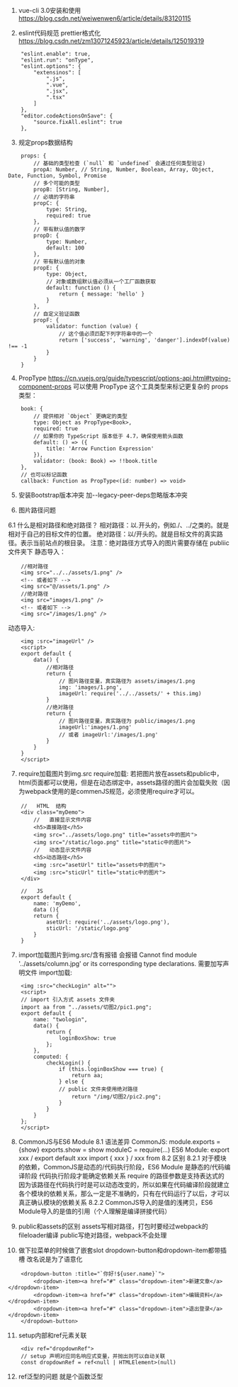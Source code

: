 1. vue-cli 3.0安装和使用 https://blog.csdn.net/weiwenwen6/article/details/83120115

2. eslint代码规范 prettier格式化 https://blog.csdn.net/zm13071245923/article/details/125019319
```
    "eslint.enable": true,
    "eslint.run": "onType",
    "eslint.options": {
        "extensinos": [
            ".js", 
            ".vue",
            ".jsx",
            ".tsx"
        ]
    },
    "editor.codeActionsOnSave": {
        "source.fixAll.eslint": true 
    },
```

3. 规定props数据结构
```
    props: {
        // 基础的类型检查 (`null` 和 `undefined` 会通过任何类型验证)
        propA: Number, // String, Number, Boolean, Array, Object, Date, Function, Symbol, Promise
        // 多个可能的类型
        propB: [String, Number],
        // 必填的字符串
        propC: {
            type: String,
            required: true
        },
        // 带有默认值的数字
        propD: {
            type: Number,
            default: 100
        },
        // 带有默认值的对象
        propE: {
            type: Object,
            // 对象或数组默认值必须从一个工厂函数获取
            default: function () {
                return { message: 'hello' }
            }
        },
        // 自定义验证函数
        propF: {
            validator: function (value) {
                // 这个值必须匹配下列字符串中的一个
                return ['success', 'warning', 'danger'].indexOf(value) !== -1
            }
        }
    }
```

4. PropType
https://cn.vuejs.org/guide/typescript/options-api.html#typing-component-props
可以使用 PropType 这个工具类型来标记更复杂的 props 类型：
```
    book: {
        // 提供相对 `Object` 更确定的类型
        type: Object as PropType<Book>,
        required: true
        // 如果你的 TypeScript 版本低于 4.7，确保使用箭头函数
        default: () => ({
            title: 'Arrow Function Expression'
        }),
        validator: (book: Book) => !!book.title
    },
    // 也可以标记函数
    callback: Function as PropType<(id: number) => void>
```

5. 安装Bootstrap版本冲突
加--legacy-peer-deps忽略版本冲突

6. 图片路径问题

6.1 什么是相对路径和绝对路径？
相对路径：以.开头的，例如./、../之类的。就是相对于自己的目标文件的位置。
绝对路径：以/开头的。就是目标文件的真实路径。表示当前站点的根目录。
注意：绝对路径方式导入的图片需要存储在 publiic 文件夹下
静态导入：
```
    //相对路径
    <img src="../../assets/1.png" />
    <!-- 或者如下 -->
    <img src="@/assets/1.png" />
    //绝对路径
    <img src="images/1.png" />
    <!-- 或者如下 -->
    <img src="/images/1.png" />
```
动态导入:
```
    <img :src="imageUrl" />
    <script>
    export default {
        data() {
            //相对路径
            return {
                // 图片路径变量，真实路径为 assets/images/1.png
                img: 'images/1.png',
                imageUrl: require('../../assets/' + this.img)
            }
            //绝对路径
            return {
                // 图片路径变量，真实路径为 public/images/1.png
                imageUrl:'images/1.png'
                // 或者 imageUrl:'/images/1.png'
            }
        }
    }
    </script>
```


7. require加载图片到img.src
require加载:
若把图片放在assets和public中，html页面都可以使用，但是在动态绑定中，assets路径的图片会加载失败（因为webpack使用的是commenJS规范，必须使用require才可以。
```
    //   HTML  结构
    <div class="myDemo">
        //   直接显示文件内容
        <h5>直接路径</h5>
        <img src="../assets/logo.png" title="assets中的图片">
        <img src="/static/logo.png" title="static中的图片">
        //   动态显示文件内容
        <h5>动态路径</h5>
        <img :src="asetUrl" title="assets中的图片">
        <img :src="sticUrl" title="static中的图片">
    </div>

    //   JS  
    export default {
        name: 'myDemo',
        data (){
        return {
            asetUrl: require('../assets/logo.png'),
            sticUrl: '/static/logo.png'
        }
    }
```

7. import加载图片到img.src/含有报错
会报错 Cannot find module '../assets/column.jpg' or its corresponding type declarations.
需要加写声明文件
import加载:
```
    <img :src="checkLogin" alt="">
    <script>
    // import 引入方式 assets 文件夹
    import aa from "../assets/切图2/pic1.png";
    export default {
        name: "twologin",
        data() {
            return {
                loginBoxShow: true
            };
        },
        computed: {
            checkLogin() {
                if (this.loginBoxShow === true) {
                    return aa;
                } else {
                // public 文件夹使用绝对路径
                    return "/img/切图2/pic2.png";
                }
            }
        }
    };
    </script>
```


8. CommonJS与ES6 Module
8.1 语法差异
CommonJS:
module.exports = {show}
exports.show = show
moduleC = require(...)
ES6 Module:
export xxx / export default xxx
import { xxx } / xxx from
8.2 区别
8.2.1 对于模块的依赖，CommonJS是动态的/代码执行阶段，ES6 Module 是静态的/代码编译阶段
代码执行阶段才能确定依赖关系
require 的路径参数是支持表达式的 因为该路径在代码执行时是可以动态改变的，所以如果在代码编译阶段就建立各个模块的依赖关系，那么一定是不准确的，只有在代码运行了以后，才可以真正确认模块的依赖关系
8.2.2 CommonJS导入的是值的浅拷贝，ES6 Module导入的是值的引用（个人理解是编译拼接代码）

9. public和assets的区别
assets写相对路径，打包时要经过webpack的fileloader编译
public写绝对路径，webpack不会处理

10. 做下拉菜单的时候做了嵌套slot
dropdown-button和dropdown-item都带插槽
改名说是为了语意化
```
    <dropdown-button :title="`你好!${user.name}`">
        <dropdown-item><a href="#" class="dropdown-item">新建文章</a></dropdown-item>
        <dropdown-item><a href="#" class="dropdown-item">编辑资料</a></dropdown-item>
        <dropdown-item><a href="#" class="dropdown-item">退出登录</a></dropdown-item>
    </dropdown-button>
```

11. setup内部和ref元素关联
```
    <div ref="dropdownRef">
    // setup 声明对应同名响应式变量，并抛出则可以自动关联
    const dropdownRef = ref<null | HTMLElement>(null)
```

12. ref泛型的问题 就是个函数泛型
